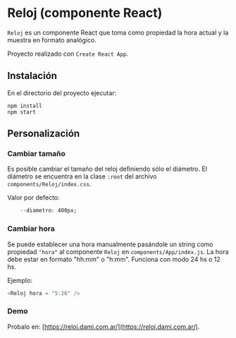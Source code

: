 # Reloj (componente React)

`Reloj` es un componente React que toma como propiedad la hora actual y la muestra en formato analógico.

Proyecto realizado con `Create React App`.

## Instalación

En el directorio del proyecto ejecutar:

```console
npm install
npm start
```

## Personalización

### Cambiar tamaño
Es posible cambiar el tamaño del reloj definiendo sólo el diámetro.
El diámetro se encuentra en la clase `:root` del archivo `components/Reloj/index.css`.

Valor por defecto:

```css
    --diametro: 400px;
```    
### Cambiar hora
Se puede establecer una hora manualmente pasándole un string como propiedad `"hora"` al componente `Reloj` en `components/App/index.js`. La hora debe estar en formato "hh:mm" o "h:mm". Funciona con modo 24 hs o 12 hs.

Ejemplo:

```javascript
<Reloj hora = "5:26" />
```
### Demo
Probalo en: [https://reloj.dami.com.ar/](https://reloj.dami.com.ar/).